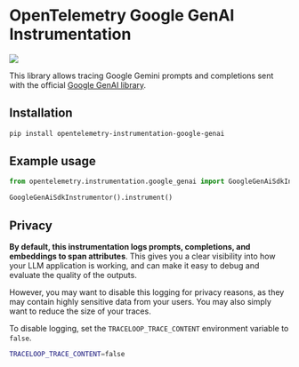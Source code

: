 # OpenTelemetry Google GenAI Instrumentation

<a href="https://pypi.org/project/opentelemetry-instrumentation-google-genai/">
    <img src="https://badge.fury.io/py/opentelemetry-instrumentation-google-genai.svg">
</a>

This library allows tracing Google Gemini prompts and completions sent with the official [Google GenAI library](https://github.com/googleapis/python-genai).

## Installation

```bash
pip install opentelemetry-instrumentation-google-genai
```

## Example usage

```python
from opentelemetry.instrumentation.google_genai import GoogleGenAiSdkInstrumentor

GoogleGenAiSdkInstrumentor().instrument()
```

## Privacy

**By default, this instrumentation logs prompts, completions, and embeddings to span attributes**. This gives you a clear visibility into how your LLM application is working, and can make it easy to debug and evaluate the quality of the outputs.

However, you may want to disable this logging for privacy reasons, as they may contain highly sensitive data from your users. You may also simply want to reduce the size of your traces.

To disable logging, set the `TRACELOOP_TRACE_CONTENT` environment variable to `false`.

```bash
TRACELOOP_TRACE_CONTENT=false
```
